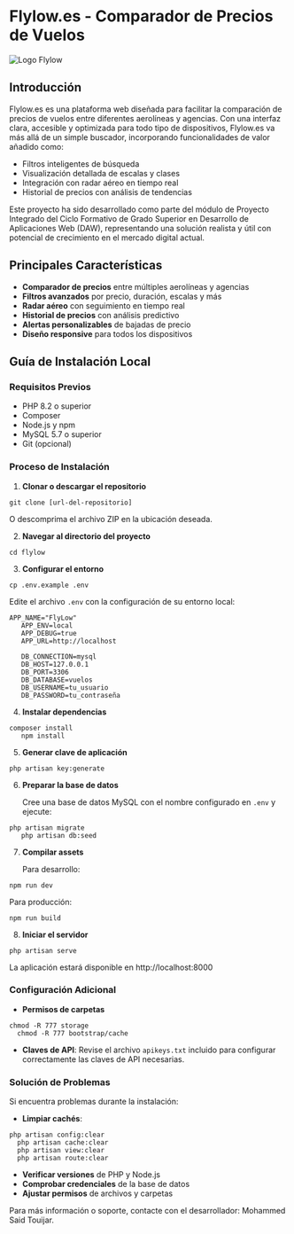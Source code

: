 # Flylow.es - Comparador de Precios de Vuelos

![Logo Flylow](https://flylow.es/img/favicon.png)

## Introducción

Flylow.es es una plataforma web diseñada para facilitar la comparación de precios de vuelos entre diferentes aerolíneas y agencias. Con una interfaz clara, accesible y optimizada para todo tipo de dispositivos, Flylow.es va más allá de un simple buscador, incorporando funcionalidades de valor añadido como:

- Filtros inteligentes de búsqueda
- Visualización detallada de escalas y clases
- Integración con radar aéreo en tiempo real
- Historial de precios con análisis de tendencias

Este proyecto ha sido desarrollado como parte del módulo de Proyecto Integrado del Ciclo Formativo de Grado Superior en Desarrollo de Aplicaciones Web (DAW), representando una solución realista y útil con potencial de crecimiento en el mercado digital actual.

## Principales Características

- **Comparador de precios** entre múltiples aerolíneas y agencias
- **Filtros avanzados** por precio, duración, escalas y más
- **Radar aéreo** con seguimiento en tiempo real
- **Historial de precios** con análisis predictivo
- **Alertas personalizables** de bajadas de precio
- **Diseño responsive** para todos los dispositivos

## Guía de Instalación Local

### Requisitos Previos

- PHP 8.2 o superior
- Composer
- Node.js y npm
- MySQL 5.7 o superior
- Git (opcional)

### Proceso de Instalación

1. **Clonar o descargar el repositorio**

```shell script
git clone [url-del-repositorio]
```


O descomprima el archivo ZIP en la ubicación deseada.

2. **Navegar al directorio del proyecto**

```shell script
cd flylow
```


3. **Configurar el entorno**

```shell script
cp .env.example .env
```


Edite el archivo `.env` con la configuración de su entorno local:

```
APP_NAME="FlyLow"
   APP_ENV=local
   APP_DEBUG=true
   APP_URL=http://localhost
   
   DB_CONNECTION=mysql
   DB_HOST=127.0.0.1
   DB_PORT=3306
   DB_DATABASE=vuelos
   DB_USERNAME=tu_usuario
   DB_PASSWORD=tu_contraseña
```


4. **Instalar dependencias**

```shell script
composer install
   npm install
```


5. **Generar clave de aplicación**

```shell script
php artisan key:generate
```


6. **Preparar la base de datos**

   Cree una base de datos MySQL con el nombre configurado en `.env` y ejecute:

```shell script
php artisan migrate
   php artisan db:seed
```


7. **Compilar assets**

   Para desarrollo:
```shell script
npm run dev
```


Para producción:
```shell script
npm run build
```


8. **Iniciar el servidor**

```shell script
php artisan serve
```


La aplicación estará disponible en http://localhost:8000

### Configuración Adicional

- **Permisos de carpetas**
```shell script
chmod -R 777 storage
  chmod -R 777 bootstrap/cache
```


- **Claves de API**: Revise el archivo `apikeys.txt` incluido para configurar correctamente las claves de API necesarias.

### Solución de Problemas

Si encuentra problemas durante la instalación:

- **Limpiar cachés**:
```shell script
php artisan config:clear
  php artisan cache:clear
  php artisan view:clear
  php artisan route:clear
```


- **Verificar versiones** de PHP y Node.js
- **Comprobar credenciales** de la base de datos
- **Ajustar permisos** de archivos y carpetas

Para más información o soporte, contacte con el desarrollador: Mohammed Said Touijar.

